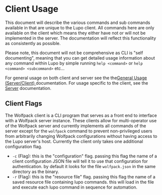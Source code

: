 # Client Usage

This document will describe the various commands and sub commands available in that are unique to the Lupo client. All commands here are only available on the client which means they either have not or will not be implemented in the server. The documentation will reflect this functionality as consistently as possible.

Please note, this document will not be comprehensive as CLI is "self documenting", meaning that you can get detailed usage information about any command within Lupo by simple running `help <command>` or `help <command> <subcommand>` etc...

For general usage on both client and server see the the[General Usage (Server/Client)
](../server/general_cli.md) documentation. For usage specific to the client, see the [Server](../server/server.md) documentation.


## Client Flags
The Wolfpack client is a CLI program that serves as a front end to interface with a Wolfpack server instance. These clients allow for multi-operator use of the Wolfpack server and currently implements all commands of the server except for the `wolfpack` command to prevent non-privileged users from arbitrarily changing Wolfpack configurations without having access to the Lupo server's host. Currently the client only takes one additional configuration flag.
- `-c` (Flag): this is the "configuration" flag. passing this flag the name of a client configuration JSON file will tell it to use that configuration for authentication. by default it looks for the file `wolfpack.json` in the same directory as the binary.
- `-r` (Flag): this is the "resource file" flag. passing this flag the name of a saved resource file containing lupo commands. this will load in the file and execute each lupo command in sequence for automation.


